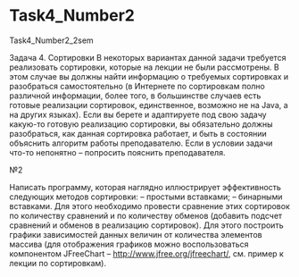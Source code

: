 # Task4_Number2
Task4_Number2_2sem

Задача 4.	Сортировки
В некоторых вариантах данной задачи требуется реализовать сортировки, которые на лекции не были рассмотрены. В этом случае вы должны найти информацию о требуемых сортировках и разобраться самостоятельно (в Интернете по сортировкам полно различной информации, более того, в большинстве случаев есть готовые реализации сортировок, единственное, возможно не на Java, а на других языках).
Если вы берете и адаптируете под свою задачу какую-то готовую реализацию сортировки, вы обязательно должны разобраться, как данная сортировка работает, и быть в состоянии объяснить алгоритм работы преподавателю.
Если в условии задачи что-то непонятно – попросить пояснить преподавателя.

№2

Написать программу, которая наглядно иллюстрирует эффективность следующих методов сортировки:
–	простыми вставками;
–	бинарными вставками.
Для этого необходимо провести сравнение этих сортировок по количеству сравнений и по количеству обменов (добавить подсчет сравнений и обменов в реализацию сортировок). Для этого построить графики зависимостей данных величин от количества элементов массива (для отображения графиков можно воспользоваться компонентом JFreeChart – http://www.jfree.org/jfreechart/, см. пример к лекции по сортировкам).
